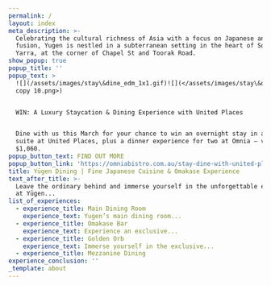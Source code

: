 ```yaml
---
permalink: /
layout: index
meta_description: >-
  Celebrating the cultural richness of Asia with a focus on Japanese and Asian
  fusion, Yugen is nestled in a subterranean setting in the heart of South
  Yarra, at the corner of Chapel St and Toorak Road.
show_popup: true
popup_title: ''
popup_text: >
  ![](/assets/images/stay\&dine_edm_1x1.gif)![](</assets/images/stay\&dine_post
  copy 10.png>)


  WIN: A Luxury Staycation & Dining Experience with United Places


  Dine with us this March for your chance to win an overnight stay in an urban
  suite at United Places, plus a dinner experience for two at Omnia – valued at
  $1,060.
popup_button_text: FIND OUT MORE
popup_button_link: 'https://omniabistro.com.au/stay-dine-with-united-places'
title: Yūgen Dining | Fine Japanese Cuisine & Omakase Experience
text_after_title: >-
  Leave the ordinary behind and immerse yourself in the unforgettable experience
  at Yūgen...
list_of_experiences:
  - experience_title: Main Dining Room
    experience_text: Yugen’s main dining room...
  - experience_title: Omakase Bar
    experience_text: Experience an exclusive...
  - experience_title: Golden Orb
    experience_text: Immerse yourself in the exclusive...
  - experience_title: Mezzanine Dining
experience_conclusion: ''
_template: about
---
```


